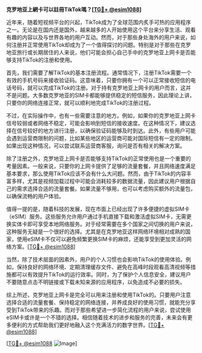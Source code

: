 **克罗地亚上網卡可以註冊TikTok嗎？[[TG💪+ @esim1088](https://t.me/s/esim1088)]**

近年来，随着短视频平台的兴起，TikTok成为了全球范围内炙手可热的应用程序之一。无论是在国内还是国外，越来越多的人开始使用这个平台来分享生活、观看有趣的内容以及与世界各地的用户互动。然而，对于那些身处海外的用户来说，如何注册并正常使用TikTok却成为了一个值得探讨的问题。特别是对于那些在克罗地亚旅行或长期居住的人来说，他们可能会担心自己手中的克罗地亚上网卡是否能够支持TikTok的注册和使用。

首先，我们需要了解TikTok的基本注册流程。通常情况下，注册TikTok需要一个有效的手机号码来接收验证码。这意味着，只要你拥有一个可以正常接收短信的电话号码，就可以完成TikTok的注册。对于持有克罗地亚上网卡的用户而言，这并不是问题。大多数克罗地亚的SIM卡都能够提供稳定的短信服务，因此理论上讲，只要你的网络连接正常，就可以顺利地完成TikTok的注册过程。

不过，在实际操作中，也有一些需要注意的地方。例如，如果你的克罗地亚上网卡信号较弱或者网络不稳定，可能会影响到短信的接收速度。在这种情况下，建议选择在信号较好的地方进行注册，以确保验证码能够及时到达。此外，有些用户可能会遇到运营商限制的问题，比如某些地区的运营商可能对国际短信有一定的限制。如果出现这种情况，可以尝试联系运营商客服，询问是否有相关的解决方案。

除了注册之外，克罗地亚上网卡是否能够支持TikTok的正常使用也是一个重要的考量因素。一般来说，只要你的上网卡提供了足够的流量套餐，并且网络速度满足基本要求，那么使用TikTok应该不会有什么大问题。然而，由于TikTok的内容丰富多样，尤其是视频加载过程中可能会消耗较多的数据流量，因此建议用户根据自己的需求选择合适的流量套餐。如果流量不够用，也可以考虑购买额外的流量包，以确保流畅的用户体验。

值得一提的是，随着科技的发展，现在市面上已经出现了许多便捷的虚拟SIM卡（eSIM）服务。这些服务允许用户通过手机直接下载和激活虚拟SIM卡，无需更换实体卡即可享受本地网络服务。对于经常需要在多个国家之间切换的用户来说，这种服务无疑是一个很好的选择。尤其是在克罗地亚这样网络环境相对成熟的国家，使用eSIM卡不仅可以避免频繁更换SIM卡的麻烦，还能享受到更加灵活的网络方案。[[TG💪+ @esim1088](https://t.me/s/esim1088)]

当然，除了技术层面的因素外，用户的个人习惯也会影响TikTok的使用体验。例如，保持良好的网络环境、定期清理缓存文件、避免在高峰时段观看高清视频等措施都可以有效提升TikTok的运行效率。同时，为了保护个人信息安全，建议用户不要随意点击不明链接或下载未知来源的应用程序，以免造成不必要的损失。

综上所述，克罗地亚上网卡是完全可以用来注册和使用TikTok的。只要用户注意选择合适的流量套餐、保持稳定的网络连接，并养成良好的使用习惯，就能充分享受到TikTok带来的乐趣。而对于那些希望进一步简化流程的用户来说，尝试使用eSIM卡或许是一个不错的选择。相信随着技术的进步和服务的完善，未来会有更多便利的方式帮助我们更好地融入这个充满活力的数字世界。[[TG💪+ @esim1088](https://t.me/s/esim1088)] 

[[TG💪+ @esim1088](https://t.me/s/esim1088) ![Image](https://i.postimg.cc/4NQfJmqS/Snipaste-2025-05-13-00-14-12.png)]